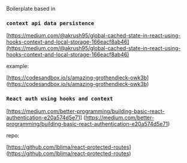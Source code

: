 Boilerplate based in

### `context api data persistence`

 [https://medium.com/@akrush95/global-cached-state-in-react-using-hooks-context-and-local-storage-166eacf8ab46](https://medium.com/@akrush95/global-cached-state-in-react-using-hooks-context-and-local-storage-166eacf8ab46)


example:

[https://codesandbox.io/s/amazing-grothendieck-owk3b]
(https://codesandbox.io/s/amazing-grothendieck-owk3b)


### `React auth using hooks and context`

[https://medium.com/better-programming/building-basic-react-authentication-e20a574d5e71]
(https://medium.com/better-programming/building-basic-react-authentication-e20a574d5e71)

repo:

[https://github.com/lblima/react-protected-routes]
(https://github.com/lblima/react-protected-routes)


